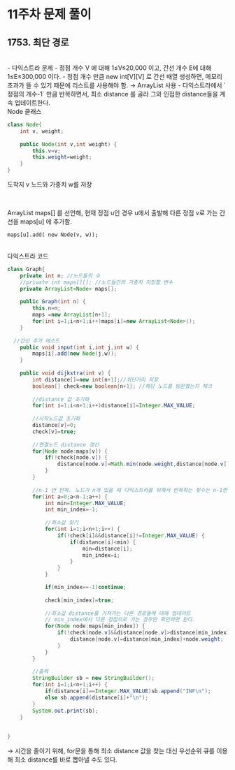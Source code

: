 # 11주차 문제 풀이

## 1753. 최단 경로
<br/>
- 다익스트라 문제
- 정점 개수 V 에 대해 1≤V≤20,000 이고, 간선 개수 E에 대해 1≤E≤300,000 이다.
- 정점 개수 만큼 new int[V][V] 로 간선 배열 생성하면, 메모리 초과가 뜰 수 있기 때문에 리스트를 사용해야 함.
    → ArrayList 사용
- 다익스트라에서 `정점의 개수-1` 만큼 반복하면서, 최소 distance 를 골라 그와 인접한 distance들을 계속 업데이트한다.

<br/>
Node 클래스

```java
class Node{
	int v, weight;
	
	public Node(int v,int weight) {
		this.v=v;
		this.weight=weight;
	}
}
```

도착지 v 노드와 가중치 w를 저장

<br/>

ArrayList <Node> maps[] 를 선언해, 현재 정점 u인 경우 u에서 출발해 다른 정점 v로 가는 간선을 maps[u] 에 추가함.

`maps[u].add( new Node(v, w));`

<br/>
다익스트라 코드

```java
class Graph{
	private int n; //노드들의 수
	//private int maps[][]; //노드들간의 가중치 저장할 변수
	private ArrayList<Node> maps[]; 
	
	public Graph(int n) {
		this.n=n;
		maps =new ArrayList[n+1];
		for(int i=1;i<n+1;i++)maps[i]=new ArrayList<Node>();
	}
	
  //간선 추가 메소드
	public void input(int i,int j,int w) {
		maps[i].add(new Node(j,w));
	}
	
	public void dijkstra(int v) {
		int distance[]=new int[n+1];//최단거리 저장
		boolean[] check=new boolean[n+1]; //해당 노드를 방문했는지 체크
		
		//distance 값 초기화
		for(int i=1;i<n+1;i++)distance[i]=Integer.MAX_VALUE;
		
		//시작노드값 초기화
		distance[v]=0;
		check[v]=true;
		
		//연결노드 distance 갱신
		for(Node node:maps[v]) {
			if(!check[node.v]) {
				distance[node.v]=Math.min(node.weight,distance[node.v]);
			}
		}
		
		//n-1 번 반복. 노드가 n개 있을 때 다익스트라를 위해서 반복하는 횟수는 n-1번이면 된다.
		for(int a=0;a<n-1;a++) {
			int min=Integer.MAX_VALUE;
			int min_index=-1;
			
			//최소값 찾기
			for(int i=1;i<n+1;i++) {
				if(!check[i]&&distance[i]!=Integer.MAX_VALUE) {
					if(distance[i]<min) {
						min=distance[i];
						min_index=i;
					}
				}
			}

			if(min_index==-1)continue;
			
			check[min_index]=true;
			
			//최소값 distance를 거쳐가는 다른 경로들에 대해 업데이트
			// min_index에서 다른 정점으로 가는 경우만 확인하면 된다.
			for(Node node:maps[min_index]) {
				if(!check[node.v]&&distance[node.v]>distance[min_index]+node.weight) {
					distance[node.v]=distance[min_index]+node.weight;
				}
			}
		}
		
		//출력
		StringBuilder sb = new StringBuilder();
		for(int i=1;i<n+1;i++) {
			if(distance[i]==Integer.MAX_VALUE)sb.append("INF\n");
			else sb.append(distance[i]+"\n");
		}
		System.out.print(sb);
	}
	
	
}
```

→ 시간을 줄이기 위해, for문을 통해 최소 distance 값을 찾는 대신 우선순위 큐를 이용해 최소 distance를 바로 뽑아낼 수도 있다.
